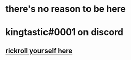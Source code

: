 # there's no reason to be here
# kingtastic#0001 on discord
## [rickroll yourself here](https://www.youtube.com/watch?v=dQw4w9WgXcQ)
